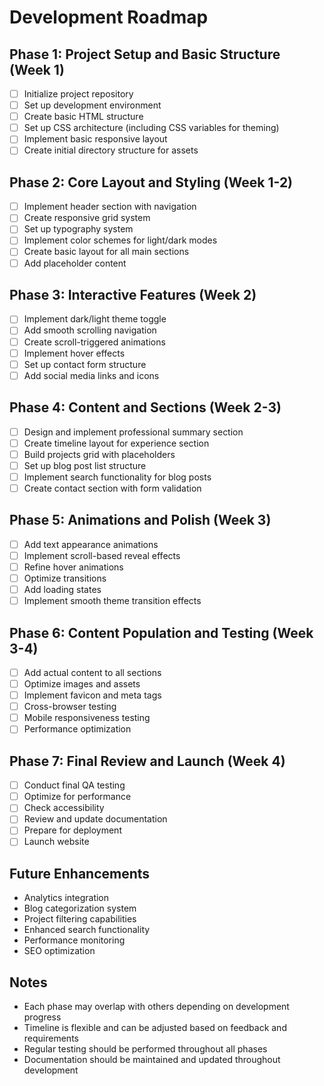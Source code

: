 # Development Roadmap

## Phase 1: Project Setup and Basic Structure (Week 1)
- [  ] Initialize project repository
- [  ] Set up development environment
- [  ] Create basic HTML structure
- [  ] Set up CSS architecture (including CSS variables for theming)
- [  ] Implement basic responsive layout
- [  ] Create initial directory structure for assets

## Phase 2: Core Layout and Styling (Week 1-2)
- [  ] Implement header section with navigation
- [  ] Create responsive grid system
- [  ] Set up typography system
- [  ] Implement color schemes for light/dark modes
- [  ] Create basic layout for all main sections
- [  ] Add placeholder content

## Phase 3: Interactive Features (Week 2)
- [  ] Implement dark/light theme toggle
- [  ] Add smooth scrolling navigation
- [  ] Create scroll-triggered animations
- [  ] Implement hover effects
- [  ] Set up contact form structure
- [  ] Add social media links and icons

## Phase 4: Content and Sections (Week 2-3)
- [  ] Design and implement professional summary section
- [  ] Create timeline layout for experience section
- [  ] Build projects grid with placeholders
- [  ] Set up blog post list structure
- [  ] Implement search functionality for blog posts
- [  ] Create contact section with form validation

## Phase 5: Animations and Polish (Week 3)
- [  ] Add text appearance animations
- [  ] Implement scroll-based reveal effects
- [  ] Refine hover animations
- [  ] Optimize transitions
- [  ] Add loading states
- [  ] Implement smooth theme transition effects

## Phase 6: Content Population and Testing (Week 3-4)
- [  ] Add actual content to all sections
- [  ] Optimize images and assets
- [  ] Implement favicon and meta tags
- [  ] Cross-browser testing
- [  ] Mobile responsiveness testing
- [  ] Performance optimization

## Phase 7: Final Review and Launch (Week 4)
- [  ] Conduct final QA testing
- [  ] Optimize for performance
- [  ] Check accessibility
- [  ] Review and update documentation
- [  ] Prepare for deployment
- [  ] Launch website

## Future Enhancements
- Analytics integration
- Blog categorization system
- Project filtering capabilities
- Enhanced search functionality
- Performance monitoring
- SEO optimization

## Notes
- Each phase may overlap with others depending on development progress
- Timeline is flexible and can be adjusted based on feedback and requirements
- Regular testing should be performed throughout all phases
- Documentation should be maintained and updated throughout development 